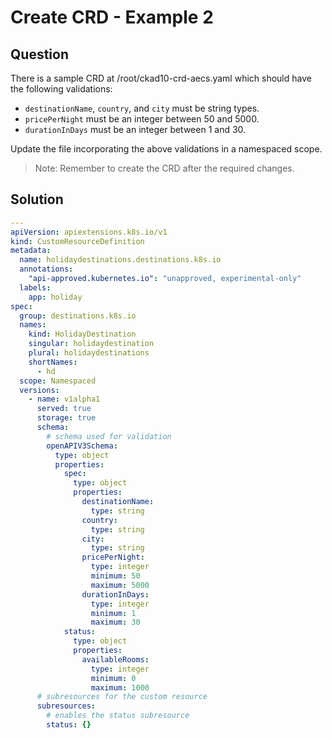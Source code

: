 # Create CRD - Example 2

## Question

There is a sample CRD at /root/ckad10-crd-aecs.yaml which should have the following validations:

- `destinationName`, `country`, and `city` must be string types.
- `pricePerNight` must be an integer between 50 and 5000.
- `durationInDays` must be an integer between 1 and 30.

Update the file incorporating the above validations in a namespaced scope.

> Note: Remember to create the CRD after the required changes.

## Solution

```yaml
---
apiVersion: apiextensions.k8s.io/v1
kind: CustomResourceDefinition
metadata:
  name: holidaydestinations.destinations.k8s.io
  annotations:
    "api-approved.kubernetes.io": "unapproved, experimental-only"
  labels:
    app: holiday
spec:
  group: destinations.k8s.io
  names:
    kind: HolidayDestination
    singular: holidaydestination
    plural: holidaydestinations
    shortNames:
      - hd
  scope: Namespaced
  versions:
    - name: v1alpha1
      served: true
      storage: true
      schema:
        # schema used for validation
        openAPIV3Schema:
          type: object
          properties:
            spec:
              type: object
              properties:
                destinationName:
                  type: string
                country:
                  type: string
                city:
                  type: string
                pricePerNight:
                  type: integer
                  minimum: 50
                  maximum: 5000
                durationInDays:
                  type: integer
                  minimum: 1
                  maximum: 30
            status:
              type: object
              properties:
                availableRooms:
                  type: integer
                  minimum: 0
                  maximum: 1000
      # subresources for the custom resource
      subresources:
        # enables the status subresource
        status: {}
```
